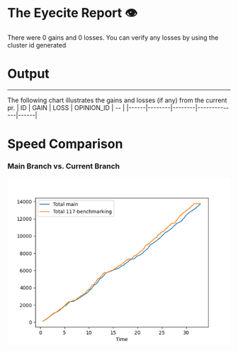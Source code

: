 # The Eyecite Report :eye:
There were 0 gains and 0 losses.
You can verify any losses by using the cluster id generated
# Output
---------

The following chart illustrates the gains and losses (if any) from the current pr.
| ID   | GAIN   | LOSS   | OPINION_ID   | --   |
|------|--------|--------|--------------|------|

# Speed Comparison
### Main Branch vs. Current Branch
![image](https://github.com/freelawproject/eyecite/blob/artifacts/benchmark/pr120-time-comparison.png?raw=true)
